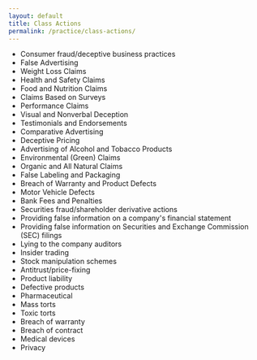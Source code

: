```yaml
---
layout: default
title: Class Actions
permalink: /practice/class-actions/
---
```


* Consumer fraud/deceptive business practices
* False Advertising
* Weight Loss Claims
* Health and Safety Claims
* Food and Nutrition Claims
* Claims Based on Surveys
* Performance Claims
* Visual and Nonverbal Deception
* Testimonials and Endorsements
* Comparative Advertising
* Deceptive Pricing
* Advertising of Alcohol and Tobacco Products
* Environmental (Green) Claims
* Organic and All Natural Claims
* False Labeling and Packaging
* Breach of Warranty and Product Defects
* Motor Vehicle Defects
* Bank Fees and Penalties
* Securities fraud/shareholder derivative actions
* Providing false information on a company's financial statement
* Providing false information on Securities and Exchange Commission (SEC) filings
* Lying to the company auditors
* Insider trading
* Stock manipulation schemes
* Antitrust/price-fixing
* Product liability
* Defective products
* Pharmaceutical
* Mass torts
* Toxic torts
* Breach of warranty
* Breach of contract
* Medical devices
* Privacy